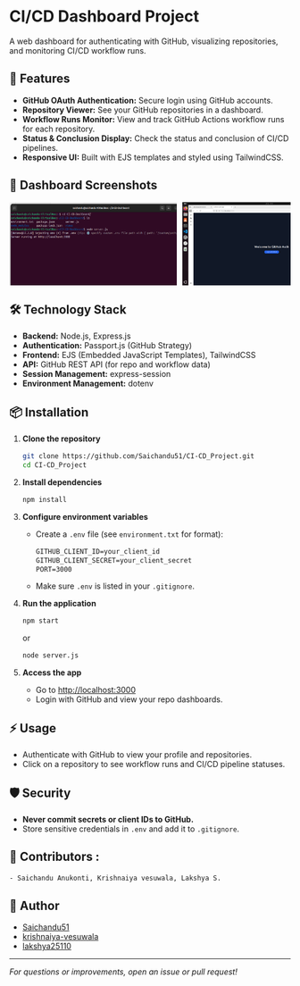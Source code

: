 # CI/CD Dashboard Project

A web dashboard for authenticating with GitHub, visualizing repositories, and monitoring CI/CD workflow runs.

## 🚀 Features

- **GitHub OAuth Authentication:** Secure login using GitHub accounts.
- **Repository Viewer:** See your GitHub repositories in a dashboard.
- **Workflow Runs Monitor:** View and track GitHub Actions workflow runs for each repository.
- **Status & Conclusion Display:** Check the status and conclusion of CI/CD pipelines.
- **Responsive UI:** Built with EJS templates and styled using TailwindCSS.


## 📸 Dashboard Screenshots

<div style="display: flex; overflow-x: auto; gap: 10px;">
  <img src="./images/1.jpg" width="300" alt="Screenshot 1" />
  <img src="./images/2.jpg" width="300" alt="Screenshot 2" />
  <img src="./images/3.jpg" width="300" alt="Screenshot 3" />
  <img src="./images/4.jpg" width="300" alt="Screenshot 4" />
  <img src="./images/5.jpg" width="300" alt="Screenshot 5" />
</div>

## 🛠️ Technology Stack

- **Backend:** Node.js, Express.js
- **Authentication:** Passport.js (GitHub Strategy)
- **Frontend:** EJS (Embedded JavaScript Templates), TailwindCSS
- **API:** GitHub REST API (for repo and workflow data)
- **Session Management:** express-session
- **Environment Management:** dotenv

## 📦 Installation

1. **Clone the repository**
   ```sh
   git clone https://github.com/Saichandu51/CI-CD_Project.git
   cd CI-CD_Project
   ```

2. **Install dependencies**
   ```sh
   npm install
   ```

3. **Configure environment variables**
   - Create a `.env` file (see `environment.txt` for format):
     ```
     GITHUB_CLIENT_ID=your_client_id
     GITHUB_CLIENT_SECRET=your_client_secret
     PORT=3000
     ```
   - Make sure `.env` is listed in your `.gitignore`.

4. **Run the application**
   ```sh
   npm start
   ```
   or
   ```sh
   node server.js
   ```

5. **Access the app**
   - Go to [http://localhost:3000](http://localhost:3000)
   - Login with GitHub and view your repo dashboards.

## ⚡ Usage

- Authenticate with GitHub to view your profile and repositories.
- Click on a repository to see workflow runs and CI/CD pipeline statuses.

## 🛡️ Security

- **Never commit secrets or client IDs to GitHub.**
- Store sensitive credentials in `.env` and add it to `.gitignore`.

## 🤝 Contributors :
    - Saichandu Anukonti, Krishnaiya vesuwala, Lakshya S.

## 👤 Author

- [Saichandu51](https://github.com/Saichandu51)
- [krishnaiya-vesuwala](https://github.com/Krishnaiya-vesuwala)
- [lakshya25110](https://github.com/lakshya25110)
---

*For questions or improvements, open an issue or pull request!*
